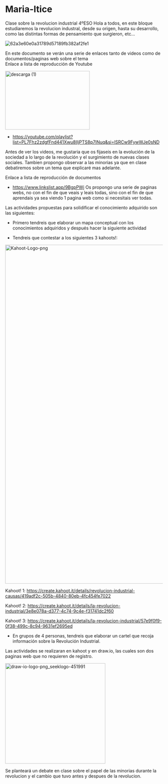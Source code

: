 # Maria-Itice
Clase sobre la revolucion industrial 4ºESO
Hola a todos, en este bloque estudiaremos la revolucion industral, desde su origen, hasta su desarrollo, como las distintas formas de pensamiento que surgieron, etc...

![62a3e60e0a31789d57189fb382af2fe1](https://github.com/user-attachments/assets/edf3ef40-344b-4d17-9f7b-fceae2fe9ffc)


En este documento se verán una serie de enlaces tanto de videos como de documentos/paginas web sobre el tema  
  Enlace a lista de reproducción de Youtube
  
  <img width="270" height="187" alt="descarga (1)" src="https://github.com/user-attachments/assets/e889a821-7d3e-46e1-b1fa-6e6db46adf26" />
   
   - https://youtube.com/playlist?list=PL7Fhz2zdgfFnd441Xwu8IIjPTS8p7INuq&si=lSRCw9FywWJe0sND
 
  Antes de ver los videos, me gustaria que os fijaseis en la evolución de la sociedad a lo largo de la revolución y el surgimiento de nuevas clases sociales. 
  Tambien    propongo observar a las minorias ya que en clase debatiremos sobre un tema que explicaré mas adelante.
   
   Enlace a lista de reproducción de documentos
   - https://www.linkslist.app/9BgpPWj
   Os propongo una serie de paginas webs, no con el fin de que veais y leais todas, sino con el fin de que aprendais ya sea viendo 1 pagina web como si necesitais ver    todas.

Las actividades propuestas para solidificar el conocimiento adquirido son las siguientes:
  - Primero tendreis que elaborar un mapa conceptual con los conocimientos adquiridos y después hacer la siguiente actividad
 
  - Tendreis que contestar a los siguientes 3 kahoots!:

<img width="1080" height="1080" alt="Kahoot-Logo-png" src="https://github.com/user-attachments/assets/41358598-7bde-4b4d-b725-aaf151632e26" />


Kahoot! 1:
      https://create.kahoot.it/details/revolucion-industrial-causas/419adf2c-505b-4840-80eb-4fc454fe7022

Kahoot! 2:
      https://create.kahoot.it/details/la-revolucion-industrial/3e8e078a-d377-4c74-9c4e-f31741dc2f60

Kahoot! 3:
      https://create.kahoot.it/details/la-revolucion-industrial/57e9f0f9-0f38-499c-8c94-9631ef2695ed

  - En grupos de 4 personas, tendreis que elaborar un cartel que recoja información sobre la Revolución Industrial.

Las actividades se realizaran en kahoot y en draw.io, las cuales son dos paginas web que no requieren de registro.

<img width="320" height="320" alt="draw-io-logo-png_seeklogo-451991" src="https://github.com/user-attachments/assets/6491edc0-53d9-48d9-9a88-360c3070e217" />


Se planteará un debate en clase sobre el papel de las minorias durante la revolucion y el cambio que tuvo antes y despues de la revolucion. 


